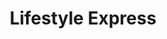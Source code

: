 ---
title: "Lifestyle Express"
url: /birmingham/lifestyle-express-huntly-road/
shop: convenience
---